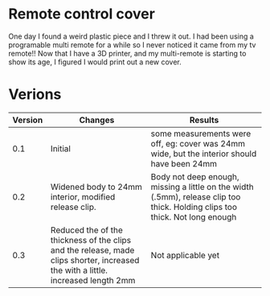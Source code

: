 # Remote control cover

One day I found a weird plastic piece and I threw it out. I had been using a
programable multi remote for a while so I never noticed it came from my tv
remote!! Now that I have a 3D printer, and my multi-remote is starting to show
its age, I figured I would print out a new cover.

# Verions

| Version | Changes | Results |
|---------|---------|---------|
| 0.1     | Initial | some measurements were off, eg: cover was 24mm wide, but the interior should have been 24mm |
| 0.2     | Widened body to 24mm interior, modified release clip. |  Body not deep enough, missing a little on the width (.5mm), release clip too thick. Holding clips too thick. Not long enough |
| 0.3     | Reduced the of the thickness of the clips and the release, made clips shorter, increased the with a little. increased length 2mm |  Not applicable yet |
